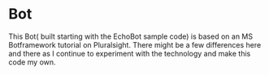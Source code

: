 # Bot
This Bot( built starting with the EchoBot sample code) is based on an MS Botframework tutorial on Pluralsight.
There might be a few differences here and there as I continue to experiment with the technology and make this code my own. 

